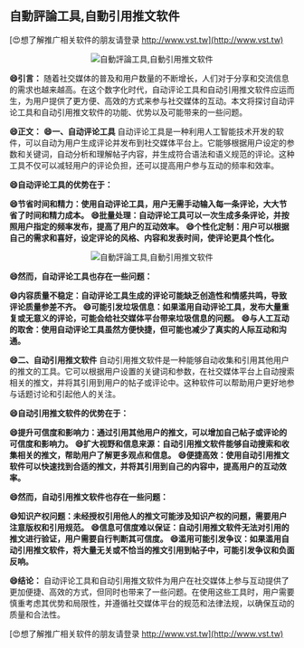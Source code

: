 ## **自動評論工具,自動引用推文软件**

[😍想了解推广相关软件的朋友请登录 http://www.vst.tw](http://www.vst.tw)

 <center><img src="https://vst.tw/MP4/tuiguang/png/2.png" alt="自動評論工具,自動引用推文软件"></center>

**😄引言：**
随着社交媒体的普及和用户数量的不断增长，人们对于分享和交流信息的需求也越来越高。在这个数字化时代，自动评论工具和自动引用推文软件应运而生，为用户提供了更方便、高效的方式来参与社交媒体的互动。本文将探讨自动评论工具和自动引用推文软件的功能、优势以及可能带来的一些问题。

**😄正文：**
**😄一、自动评论工具**
自动评论工具是一种利用人工智能技术开发的软件，可以自动为用户生成评论并发布到社交媒体平台上。它能够根据用户设定的参数和关键词，自动分析和理解帖子内容，并生成符合语法和语义规范的评论。这种工具不仅可以减轻用户的评论负担，还可以提高用户参与互动的频率和效率。

**😄自动评论工具的优势在于：**

**😄节省时间和精力：使用自动评论工具，用户无需手动输入每一条评论，大大节省了时间和精力成本。**
**😄批量处理：自动评论工具可以一次生成多条评论，并按照用户指定的频率发布，提高了用户的互动效率。**
**😄个性化定制：用户可以根据自己的需求和喜好，设定评论的风格、内容和发表时间，使评论更具个性化。**

 <center><img src="https://vst.tw/MP4/tuiguang/png/8.png" alt="自動評論工具,自動引用推文软件"></center>

**😄然而，自动评论工具也存在一些问题：**

**😄内容质量不稳定：自动评论工具生成的评论可能缺乏创造性和情感共鸣，导致评论质量参差不齐。**
**😄可能引发垃圾信息：如果滥用自动评论工具，发布大量重复或无意义的评论，可能会给社交媒体平台带来垃圾信息的问题。**
**😄与人工互动的取舍：使用自动评论工具虽然方便快捷，但可能也减少了真实的人际互动和沟通。**

**😄二、自动引用推文软件**
自动引用推文软件是一种能够自动收集和引用其他用户的推文的工具。它可以根据用户设置的关键词和参数，在社交媒体平台上自动搜索相关的推文，并将其引用到用户的帖子或评论中。这种软件可以帮助用户更好地参与话题讨论和引起他人的关注。

**😄自动引用推文软件的优势在于：**

**😄提升可信度和影响力：通过引用其他用户的推文，可以增加自己帖子或评论的可信度和影响力。**
**😄扩大视野和信息来源：自动引用推文软件能够自动搜索和收集相关的推文，帮助用户了解更多观点和信息。**
**😄便捷高效：使用自动引用推文软件可以快速找到合适的推文，并将其引用到自己的内容中，提高用户的互动效率。**

**😄然而，自动引用推文软件也存在一些问题：**

**😄知识产权问题：未经授权引用他人的推文可能涉及知识产权的问题，需要用户注意版权和引用规范。**
**😄信息可信度难以保证：自动引用推文软件无法对引用的推文进行验证，用户需要自行判断其可信度。**
**😄滥用可能引发争议：如果滥用自动引用推文软件，将大量无关或不恰当的推文引用到帖子中，可能引发争议和负面反响。**

**😄结论：**
自动评论工具和自动引用推文软件为用户在社交媒体上参与互动提供了更加便捷、高效的方式，但同时也带来了一些问题。在使用这些工具时，用户需要慎重考虑其优势和局限性，并遵循社交媒体平台的规范和法律法规，以确保互动的质量和合法性。

[😍想了解推广相关软件的朋友请登录 http://www.vst.tw](http://www.vst.tw)




